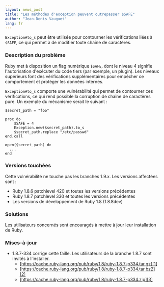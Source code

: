 ```yaml
---
layout: news_post
title: "Les méthodes d'exception peuvent outrepasser $SAFE"
author: "Jean-Denis Vauguet"
lang: fr
---
```


`Exception#to_s` peut être utilisée pour contourner les vérifications
liées à `$SAFE`, ce qui permet à de modifier toute chaîne de caractères.

### Description du problème

Ruby met à disposition un flag numérique `$SAFE`, dont le niveau 4
signifie l\'autorisation d\'exécuter du code tiers (par exemple, un
plugin). Les niveaux supérieurs font des vérifications supplémentaires
pour empêcher ce comportement et protéger les données internes.

`Exception#to_s` comporte une vulnérabilité qui permet de contourner ces
vérifications, ce qui rend possible la corruption de chaîne de
caractères pure. Un exemple du mécanisme serait le suivant :

    $secret_path = "foo"

    proc do
        $SAFE = 4
        Exception.new($secret_path).to_s
        $secret_path.replace "/etc/passwd"
    end.call

    open($secret_path) do
      ...
    end

### Versions touchées

Cette vulnérabilité ne touche pas les branches 1.9.x. Les versions
affectées sont :

* Ruby 1.8.6 patchlevel 420 et toutes les versions précédentes
* Ruby 1.8.7 patchlevel 330 et toutes les versions précédentes
* Les versions de développement de Ruby 1.8 (1.8.8dev)

### Solutions

Les utilisateurs concernés sont encouragés à mettre à jour leur
installation de Ruby.

### Mises-à-jour

* 1\.8.7-334 corrige cette faille. Les utilisateurs de la branche 1.8.7
  sont invités à l\'installer.
  * [https://cache.ruby-lang.org/pub/ruby/1.8/ruby-1.8.7-p334.tar.gz][1]
  * [https://cache.ruby-lang.org/pub/ruby/1.8/ruby-1.8.7-p334.tar.bz2][2]
  * [https://cache.ruby-lang.org/pub/ruby/1.8/ruby-1.8.7-p334.zip][3]



[1]: https://cache.ruby-lang.org/pub/ruby/1.8/ruby-1.8.7-p334.tar.gz
[2]: https://cache.ruby-lang.org/pub/ruby/1.8/ruby-1.8.7-p334.tar.bz2
[3]: https://cache.ruby-lang.org/pub/ruby/1.8/ruby-1.8.7-p334.zip
